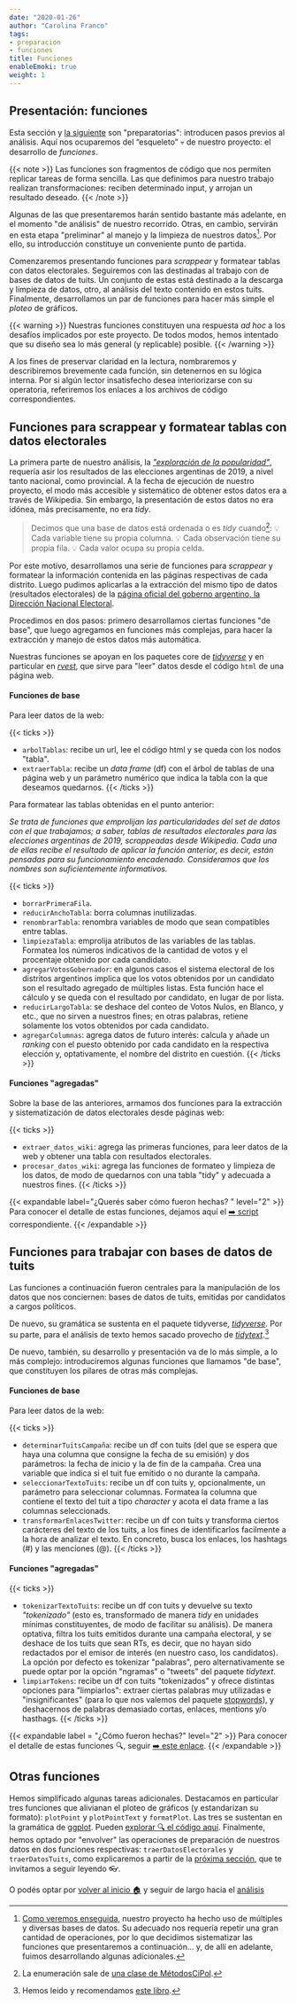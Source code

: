 ```yaml
---
date: "2020-01-26"
author: "Carolina Franco"
tags:
- preparacion
- funciones
title: Funciones
enableEmoki: true
weight: 1
---
```


## Presentación: funciones

Esta sección y [la siguiente](../preparacion_datos/) son "preparatorias": introducen pasos previos al análisis. 
Aquí nos ocuparemos del “esqueleto” :skull: de nuestro proyecto: el desarrollo de _funciones_.

{{< note >}}
Las funciones son fragmentos de código que nos permiten replicar tareas de forma sencilla. Las que definimos para nuestro trabajo realizan transformaciones: reciben determinado input, y arrojan un resultado deseado.
{{< /note >}}

Algunas de las que presentaremos harán sentido bastante más adelante, en el momento "de análisis" de nuestro recorrido. 
Otras, en cambio, servirán en esta etapa "preliminar" al manejo y la limpieza de nuestros datos[^1]. 
Por ello, su introducción constituye un conveniente punto de partida. 

Comenzaremos presentando funciones para _scrappear_ y formatear tablas con datos electorales. Seguiremos con las destinadas al trabajo con de bases de datos de tuits. Un conjunto de estas está destinado a la descarga y limpieza de datos, otro, al análisis del texto contenido en estos tuits. Finalmente, desarrollamos un par de funciones para hacer más simple el _ploteo_ de gráficos. 

{{< warning >}}
Nuestras funciones constituyen una respuesta _ad hoc_ a los desafíos implicados por este proyecto. De todos modos, hemos intentado que su diseño sea lo más general (y replicable) posible. 
{{< /warning >}}

A los fines de preservar claridad en la lectura, nombraremos y describiremos brevemente cada función, sin detenernos en su lógica interna. Por si algún lector insatisfecho desea interiorizarse con su operatoria, referiremos los enlaces a los archivos de código correspondientes.

## Funciones para scrappear y formatear tablas con datos electorales

La primera parte de nuestro análisis, la _["exploración de la popularidad"](../explorando_popularidad/)_, requería asir los resultados de las elecciones argentinas de 2019, a nivel tanto nacional, como provincial. A la fecha de ejecución de nuestro proyecto, el modo más accesible y sistemático de obtener estos datos era a través de Wikipedia. Sin embargo, la presentación de estos datos no era idónea, más precisamente, no era _tidy_.

>Decimos que una base de datos está ordenada o es _tidy_ cuando[^2]:
:bulb: Cada variable tiene su propia columna.
:bulb: Cada observación tiene su propia fila.
:bulb: Cada valor ocupa su propia celda.

Por este motivo, desarrollamos una serie de funciones para _scrappear_ y formatear la información contenida en las páginas respectivas de cada distrito. Luego pudimos aplicarlas a la extracción del mismo tipo de datos (resultados electorales) de la [página oficial del goberno argentino, la  Dirección Nacional Electoral](https://www.argentina.gob.ar/interior/dine/resultados-y-estadisticas/elecciones-2019).

Procedimos en dos pasos: primero desarrollamos ciertas funciones "de base", que luego agregamos en funciones más complejas, para hacer la extracción y manejo de estos datos más automática.

Nuestras funciones se apoyan en los paquetes core de  _[tidyverse](https://www.tidyverse.org/)_ y en particular en _[rvest](https://rvest.tidyverse.org/)_, que sirve para "leer" datos desde el código `html` de una página web. 

#### Funciones de base

Para leer datos de la web:

{{< ticks >}}
* `arbolTablas`: recibe un url, lee el código html y se queda con los nodos "tabla".
* `extraerTabla`: recibe un _data frame_ (df) con el árbol de tablas de una página web y un parámetro numérico que indica la tabla con la que deseamos quedarnos.
{{< /ticks >}}

Para formatear las tablas obtenidas en el punto anterior:

_Se trata de funciones que emprolijan las particularidades del set de datos con el que trabajamos; a saber, tablas de resultados electorales para las elecciones argentinas de 2019, scrappeadas desde Wikipedia. Cada una de ellas recibe el resultado de aplicar la función anterior, es decir, están pensadas para su funcionamiento encadenado. Consideramos que los nombres son suficientemente informativos._

{{< ticks >}}
* `borrarPrimeraFila`.
* `reducirAnchoTabla`: borra columnas inutilizadas.
* `renombrarTabla`: renombra variables de modo que sean compatibles entre tablas.
* `limpiezaTabla`: emprolija atributos de las variables de las tablas. Formatea los números indicativos de la cantidad de votos y el procentaje obtenido por cada candidato.
* `agregarVotosGobernador`: en algunos casos el sistema electoral de los distritos argentinos implica que los votos obtenidos por un candidato son el resultado agregado de múltiples listas. Esta función hace el cálculo y se queda con el resultado por candidato, en lugar de por lista.
* `reducirLargoTabla`: se deshace del conteo de Votos Nulos, en Blanco, y etc., que no sirven a nuestros fines; en otras palabras, retiene solamente los votos obtenidos por cada candidato.
* `agregarColumnas`: agrega datos de futuro interés: calcula y añade un _ranking_ con el puesto obtenido por cada candidato en la respectiva elección y, optativamente, el nombre del distrito en cuestión.
{{< /ticks >}}

#### Funciones "agregadas"

Sobre la base de las anteriores, armamos dos funciones para la extracción y sistematización de datos electorales desde páginas web:

{{< ticks >}}
* `extraer_datos_wiki`: agrega las primeras funciones, para leer datos de la web y obtener una tabla con resultados electorales. 
* `procesar_datos_wiki`: agrega las funciones de formateo y limpieza de los datos, de modo de quedarnos con una tabla "tidy" y adecuada a nuestros fines.
{{< /ticks >}}

{{< expandable label="¿Querés saber cómo fueron hechas? "  level="2"  >}}
Para conocer el detalle de estas funciones, dejamos aquí el [:arrow_right: script](https://github.com/CVFH/Tuits_arg_2019/blob/master/Modules/tablasElectorales.R) correspondiente.
{{< /expandable >}}

## Funciones para trabajar con bases de datos de tuits

Las funciones a continuación fueron centrales para la manipulación de los datos que nos conciernen: bases de datos de tuits, emitidas por candidatos a cargos políticos.

De nuevo, su gramática se sustenta en el paquete tidyverse, _[tidyverse](https://www.tidyverse.org/)_. Por su parte, para el análisis de texto hemos sacado provecho de _[tidytext](https://www.tidyverse.org/)_.[^3]

De nuevo, también, su desarrollo y presentación va de lo más simple, a lo más complejo: introduciremos algunas funciones que llamamos "de base", que constituyen los pilares de otras más complejas.

#### Funciones de base

Para leer datos de la web:

{{< ticks >}}
* `determinarTuitsCampaña`: recibe un df con tuits (del que se espera que haya una columna que consigne la fecha de su emisión) y dos parámetros: la fecha de inicio y la de fin de la campaña. Crea una variable que indica si el tuit fue emitido o no durante la campaña.
* `seleccionarTextoTuits`: recibe un df con tuits y, opcionalmente, un parámetro para seleccionar columnas. Formatea la columna que contiene el texto del tuit a tipo _character_ y acota el data frame a las columnas seleccionads.
* `transformarEnlacesTwitter`: recibe un df con tuits y transforma ciertos carácteres del texto de los tuits, a los fines de identificarlos facilmente a la hora de analizar el texto. En concreto, busca los enlaces, los hashtags (#) y las menciones (@).
{{< /ticks >}}

#### Funciones "agregadas"

{{< ticks >}}
* `tokenizarTextoTuits`: recibe un df con tuits y devuelve su texto _"tokenizado"_ (esto es, transformado de manera _tidy_ en unidades mínimas constituyentes, de modo de facilitar su análisis). De manera optativa, filtra los tuits emitidos durante una campaña electoral, y se deshace de los tuits que sean RTs, es decir, que no hayan sido redactados por el emisor de interés (en nuestro caso, los candidatos). La opción por defecto es tokenizar "palabras", pero alternativamente se puede optar por la opción "ngramas" o "tweets" del paquete _tidytext_.
* `limpiarTokens`: recibe un df con tuits "tokenizados" y ofrece distintas opciones para "limpiarlos": extraer ciertas palabras muy utilizadas e "insignificantes" (para lo que nos valemos del paquete [stopwords](https://www.rdocumentation.org/packages/stopwords)), y deshacernos de palabras demasiado cortas, enlaces, mentions y/o hasthags.
{{< /ticks >}}

{{< expandable label = "¿Cómo fueron hechas?"  level="2"  >}}
Para conocer el detalle de estas funciones :mag:, seguir [:arrow_right: este enlace](https://github.com/CVFH/Tuits_arg_2019/blob/master/Modules/tuitsCandidatos.R).
{{< /expandable >}}


## Otras funciones

Hemos simplificado algunas tareas adicionales. Destacamos en particular tres funciones que alivianan el ploteo de gráficos (y estandarizan su formato): `plotPoint` y `plotPointText` y `formatPlot`. 
Las tres se sustentan en la gramática de [ggplot](https://ggplot2.tidyverse.org/). Pueden [explorar :mag: el código aquí](https://github.com/CVFH/Tuits_arg_2019/blob/master/Modules/funcionesGraficos.R).
Finalmente, hemos optado por "envolver" las operaciones de preparación de nuestros datos en dos funciones respectivas: `traerDatosElectorales` y `traerDatosTuits`, como explicaremos a partir de la [próxima sección](../preparacion_datos/), que te invitamos a seguir leyendo :eyeglasses:.

O podés optar por [volver al inicio :house:](/) y seguir de largo hacia el [análisis](../tags/análisis/)

[^1]: [Como veremos enseguida](../preparacion_datos/), nuestro proyecto ha hecho uso de múltiples y diversas bases de datos. Su adecuado nos requería repetir una gran cantidad de operaciones, por lo que decidimos sistematizar las funciones que presentaremos a continuación... y, de allí en adelante, fuimos desarrollando algunas adicionales. 
[^2]: La enumeración sale de [una clase de MétodosCiPol](https://tuqmano.github.io/MetodosCiPol/Clase03/Clase3.html#26).
[^3]: Hemos leido y recomendamos [este libro](https://www.tidytextmining.com/).